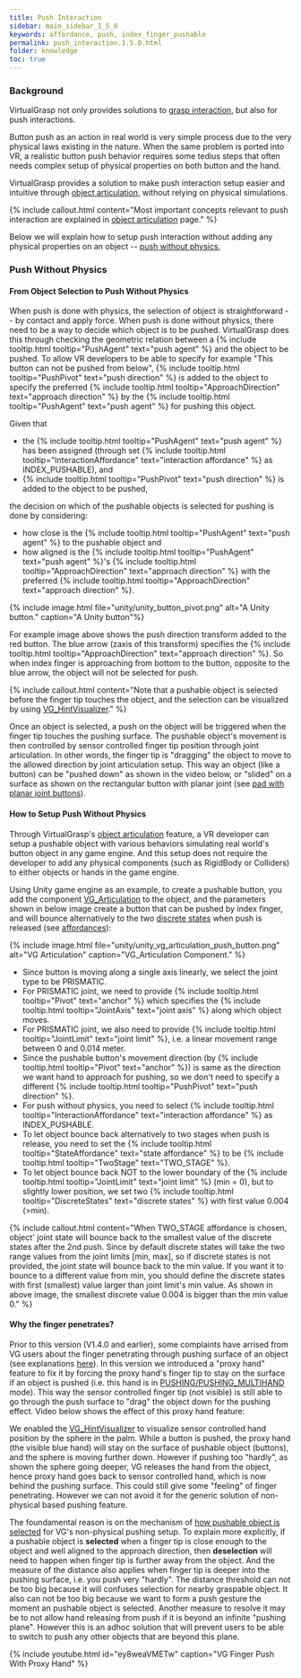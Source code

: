 ```yaml
---
title: Push Interaction
sidebar: main_sidebar_1_5_0
keywords: affordance, push, index_finger_pushable
permalink: push_interaction.1.5.0.html
folder: knowledge
toc: true
---
```


### Background

VirtualGrasp not only provides solutions to [grasp interaction](grasp_interaction.1.5.0.html), 
but also for push interactions.

Button push as an action in real world is very simple process due to the very physical laws existing in the nature. 
When the same problem is ported into VR, a realistic button push behavior requires some tedius steps that often needs complex setup of physical properties on 
both button and the hand.

VirtualGrasp provides a solution to make push interaction setup easier and intuitive through [object articulation](object_articulation.1.5.0.html), without relying on physical simulations.

{% include callout.html content="Most important concepts relevant to push interaction are explained in [object articulation](object_articulation.1.5.0.html) page." %}

Below we will explain how to setup push interaction without adding any physical properties on an object -- [push without physics](#push-without-physics), 

### Push Without Physics

#### From Object Selection to Push Without Physics

When push is done with physics, the selection of object is straightforward -- by contact and apply force. 
When push is done without physics, there need to be a way to decide which object is to be pushed. 
VirtualGrasp does this through checking the geometric relation between a 
{% include tooltip.html tooltip="PushAgent" text="push agent" %} and the object to be pushed. 
To allow VR developers to be able to specify for example "This button can not be pushed from below", 
{% include tooltip.html tooltip="PushPivot" text="push direction" %} is added
to the object to specify the preferred {% include tooltip.html tooltip="ApproachDirection" text="approach direction" %}
by the {% include tooltip.html tooltip="PushAgent" text="push agent" %} for pushing this object. 

Given that
* the {% include tooltip.html tooltip="PushAgent" text="push agent" %} has been assigned 
(through set {% include tooltip.html tooltip="InteractionAffordance" text="interaction affordance" %} as INDEX_PUSHABLE),
and
* {% include tooltip.html tooltip="PushPivot" text="push direction" %} is added to the object to be pushed, 

the decision on which of the pushable objects is selected for pushing is done by considering:

* how close is the {% include tooltip.html tooltip="PushAgent" text="push agent" %} to the pushable object
and
* how aligned is the {% include tooltip.html tooltip="PushAgent" text="push agent" %}'s {% include tooltip.html tooltip="ApproachDirection" text="approach direction" %} with the preferred {% include tooltip.html tooltip="ApproachDirection" text="approach direction" %}. 

{% include image.html file="unity/unity_button_pivot.png" alt="A Unity button." caption="A Unity button"%}

For example image above shows the push direction transform added to the red button. The blue arrow (zaxis of this transform) specifies
the {% include tooltip.html tooltip="ApproachDirection" text="approach direction" %}. 
So when index finger is approaching from bottom to the button, opposite to the blue arrow, the object will not be selected for push.

{% include callout.html content="Note that a pushable object is selected before the finger tip touches the object, and the selection can be visualized by using [VG_HintVisualizer](unity_component_vghintvisualizer.1.5.0.html)." %}

Once an object is selected, a push on the object will be triggered when the finger tip touches the pushing surface. The pushable object's movement is then controlled by sensor controlled finger tip position through joint articulation. In other words, the finger tip is "dragging" the object to move to the allowed direction by joint articulation setup. This way an object (like a button) can be "pushed down" as shown in the video below, or "slided" on a surface as shown on the rectangular button with planar joint (see [pad with planar joint buttons](unity_vgonboarding_task6.1.5.0.html)).


#### How to Setup Push Without Physics

Through VirtualGrasp's [object articulation](object_articulation.1.5.0.html) feature, a VR developer can setup a pushable object with various behaviors simulating real world's button object in any game engine. And this setup does not require the developer to add any physical components (such as RigidBody or Colliders) to either objects or hands in the game engine. 

Using Unity game engine as an example, to create a pushable button, 
you add the component [VG_Articulation](unity_component_vgarticulation.1.5.0.html) to the object, and the parameters shown in below image create a button that can be pushed by index finger, and will bounce alternatively to the two <a href="#" data-toggle="tooltip" data-original-title="{{site.data.glossary.DiscreteStates}}">discrete states</a> when push is released (see [affordances](object_articulation.1.5.0.html#object-affordances)):

{% include image.html file="unity/unity_vg_articulation_push_button.png" alt="VG Articulation" caption="VG_Articulation Component." %}

* Since button is moving along a single axis linearly, we select the joint type to be PRISMATIC.
* For PRISMATIC joint, we need to provide {% include tooltip.html tooltip="Pivot" text="anchor" %} which specifies the {% include tooltip.html tooltip="JointAxis" text="joint axis" %} along which object moves.
* For PRISMATIC joint, we also need to provide {% include tooltip.html tooltip="JointLimit" text="joint limit" %}, i.e. a linear movement range between 0 and 0.014 meter. 
* Since the pushable button's movement direction (by {% include tooltip.html tooltip="Pivot" text="anchor" %}) is same as the direction we want hand to approach for pushing, so we don't need to specify a different {% include tooltip.html tooltip="PushPivot" text="push direction" %}.
* For push without physics, you need to select {% include tooltip.html tooltip="InteractionAffordance" text="interaction affordance" %} as INDEX_PUSHABLE.
* To let object bounce back alternatively to two stages when push is release, you need to set the {% include tooltip.html tooltip="StateAffordance" text="state affordance" %} to be {% include tooltip.html tooltip="TwoStage" text="TWO_STAGE" %}. 
* To let object bounce back NOT to the lower boundary of the {% include tooltip.html tooltip="JointLimit" text="joint limit" %} (min = 0), but to slightly lower position, we set two {% include tooltip.html tooltip="DiscreteStates" text="discrete states" %} with first value 0.004 (>min).

{% include callout.html content="When TWO_STAGE affordance is chosen, object' joint state will bounce back to the smallest value of the discrete states after the 2nd push.
Since by default discrete states will take the two range values from the joint limits [min, max], so if discrete states is not provided, the joint state will bounce back to the min value. 
If you want it to bounce to a different value from min, you should define the discrete states with first (smallest) value larger than joint limit's min value. As shown in above image, the smallest discrete value 0.004 is bigger than the min value 0." %}

#### Why the finger penetrates?
Prior to this version (V1.4.0 and earlier), some complaints have arrised from VG users about the finger penetrating through pushing surface of an object (see explanations [here](push_interaction.1.4.0.html#why-the-finger-penetrates)). In this version we introduced a "proxy hand" feature to fix it by forcing the proxy hand's finger tip to stay on the surface if an object is pushed (i.e. this hand is in [PUSHING/PUSHING_MULTIHAND](virtualgrasp_unityapi.1.5.0.html#vg_interactionmode) mode). This way the sensor controlled finger tip (not visible) is still able to go through the push surface to "drag" the object down for the pushing effect. Video below shows the effect of this proxy hand feature: 

We enabled the [VG_HintVisualizer](unity_component_vghintvisualizer.1.5.0.html) to visualize sensor controlled hand position by the sphere in the palm. While a button is pushed, the proxy hand (the visible blue hand) will stay on the surface of pushable object (buttons), and the sphere is moving further down. However if pushing too "hardly", as shown the sphere going deeper, VG releases the hand from the object, hence proxy hand goes back to sensor controlled hand, which is now behind the pushing surface. This could still give some "feeling" of finger penetrating. However we can not avoid it for the generic solution of non-physical based pushing feature. 

The foundamental reason is on the mechanism of [how pushable object is selected](#from-object-selection-to-push-without-physics) for VG's non-physical pushing setup. To explain more explicitly, if a pushable object is **selected** when a finger tip is close enough to the object and well aligned to the approach direction, then **deselection** will need to happen when finger tip is further away from the object. And the measure of the distance also applies when finger tip is deeper into the pushing surface, i.e. you push very "hardly". The distance threshold can not be too big because it will confuses selection for nearby graspable object.  It also can not be too big because we want to form a push gesture the moment an pushable object is selected. Another measure to resolve it may be to not allow hand releasing from push if it is beyond an infinite "pushing plane". However this is an adhoc solution that will prevent users to be able to switch to push any other objects that are beyond this plane. 

<!--{% include tip.html content="It is highly recommended to enable haptic vibration feedbacks when button is pushed" %}-->

{% include youtube.html id="ey8weaVMETw" caption="VG Finger Push With Proxy Hand" %}